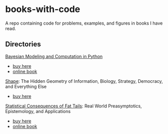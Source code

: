 # books-with-code
A repo containing code for problems, examples, and figures in books I have read.
## Directories

[Bayesian Modeling and Computation in Python](/bmcp/)
- [buy here](https://www.amazon.com/Bayesian-Modeling-Computation-Chapman-Statistical/dp/036789436X?_encoding=UTF8&camp=1789&creative=9325&linkCode=ur2&tag=storypodca-20&linkId=2P4S6EY6B462X4AR)
- [online book](https://bayesiancomputationbook.com/welcome.html)

[Shape](/shape/): The Hidden Geometry of Information, Biology, Strategy, Democracy, and Everything Else
- [buy here](https://www.amazon.com/dp/B08PF965W9/ref=dp-kindle-redirect?_encoding=UTF8&btkr=1)

[Statistical Consequences of Fat Tails](/sqft/): Real World Preasymptotics, Epistemology, and Applications
- [buy here](https://www.amazon.com/Statistical-Consequences-Fat-Tails-Preasymptotics/dp/1544508050/ref=sr_1_2?gclid=Cj0KCQjwrs2XBhDjARIsAHVymmT_Clle_NAx9bg6DPVVib2Phj0X8RoC-TIhJp95t9-EYcIJd7zn62MaAiJaEALw_wcB&hvadid=441889148076&hvdev=c&hvlocphy=9031352&hvnetw=g&hvqmt=e&hvrand=8088910463917810661&hvtargid=kwd-935494002884&hydadcr=7436_9611128&keywords=statistical+consequences+of+fat+tails&qid=1660145374&sr=8-2)
- [online book](https://arxiv.org/abs/2001.10488)